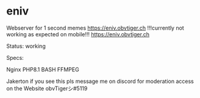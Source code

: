 # eniv
Webserver for 1 second memes https://eniv.obvtiger.ch
!!!currently not working as expected on mobile!!!
https://eniv.obvtiger.ch

Status:
working



Specs:

Nginx 
PHP8.1 
BASH 
FFMPEG

Jakerton if you see this pls message me on discord for moderation access on the Website
obvTigerシ#5119
